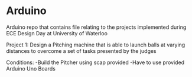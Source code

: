 # Arduino
Arduino repo that contains file relating to the projects implemented during ECE Design Day at University of Waterloo

Project 1:
Design a Pitching machine that is able to launch balls at varying distances to overcome a set of tasks presented by the judges

Conditions:
-Build the Pitcher using scap provided
-Have to use provided Arduino Uno Boards
